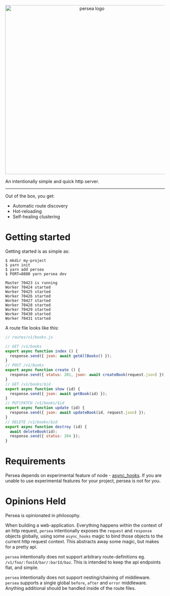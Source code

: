 <p align="center">
    <img width="532" alt="persea logo" src="https://user-images.githubusercontent.com/60553092/73610503-05a7eb80-45a6-11ea-8201-c45ab7c608c5.png">
</p>

An intentionally simple and quick http server.

---

Out of the box, you get:
- Automatic route discovery
- Hot-reloading
- Self-healing clustering

Getting started
===============

Getting started is as simple as:

```
$ mkdir my-project
$ yarn init
$ yarn add persea
$ PORT=8080 yarn persea dev

Master 70423 is running
Worker 70424 started
Worker 70425 started
Worker 70426 started
Worker 70427 started
Worker 70428 started
Worker 70429 started
Worker 70430 started
Worker 70431 started
```

A route file looks like this:

```javascript
// routes/v1/books.js

// GET /v1/books
export async function index () {
  response.send({ json: await getAllBooks() });
}
// POST /v1/books
export async function create () {
  response.send({ status: 201, json: await createBook(request.json) });
}
// GET /v1/books/$id
export async function show (id) {
  response.send({ json: await getBook(id) });
}
// PUT|PATCH /v1/books/$id
export async function update (id) {
  response.send({ json: await updateBook(id, request.json) });
}
// DELETE /v1/books/$id
export async function destroy (id) {
  await deleteBook(id);
  response.send({ status: 204 });
}
```

Requirements
============

Persea depends on experimental feature of node - [async_hooks](https://nodejs.org/api/async_hooks.html). If you are unable to use experimental features for your project, persea is not for you.

Opinions Held
=============

Persea is opinionated in philosophy.

When building a web-application. Everything happens within the context of an http request, `persea` intentionally exposes the `request` and `response` objects globally, using some `async_hooks` magic to bind those objects to the current http request context. This abstracts away some magic, but makes for a pretty api.

`persea` intentionally does not support arbitrary route-definitions eg. `/v1/foo/:fooId/bar/:barId/baz`. This is intended to keep the api endpoints flat, and simple.

`persea` intentionally does not support nesting/chaining of middleware. `persea` supports a single global `before`, `after` and `error` middleware. Anything additional should be handled inside of the route files.
